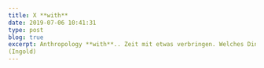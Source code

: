 ```yaml
---
title: X **with**
date: 2019-07-06 10:41:31
type: post
blog: true
excerpt: Anthropology **with**.. Zeit mit etwas verbringen. Welches Ding? Politik **mit**, anstatt **der**. Praxis&Theorie mal wieder. Theorie/in als Effektor, Aufmerksamkeit am Gedanken.
(Ingold)
---
```

